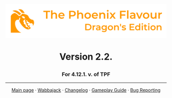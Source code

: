 ![image](images/Banner.webp)
# <p align="center">Version 2.2.</p>
### <p align="center">For 4.12.1. v. of TPF</p>

---

<p align="center">
  <a href="https://www.nexusmods.com/skyrimspecialedition/mods/51973">Main page</a> ·
  <a href="WABBAJACK.md">Wabbajack</a> ·
  <a href="https://github.com/DragonBlame/tpf-dragons-edition/releases">Changelog</a> ·
  <a href="GAMEPLAY GUIDE.md">Gameplay Guide</a> ·
  <a href="BUG REPORTING.md">Bug Reporting</a>
</p>






